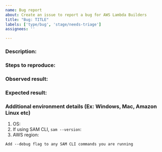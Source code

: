 ```yaml
---
name: Bug report
about: Create an issue to report a bug for AWS Lambda Builders
title: "Bug: TITLE"
labels: ['type/bug', 'stage/needs-triage']
assignees: ''

---
```


<!-- Make sure we don't have an existing Issue that reports the bug you are seeing (both open and closed). 
If you do find an existing Issue, re-open or add a comment to that Issue instead of creating a new one. -->

### Description:
<!-- Briefly describe the bug you are facing.-->



### Steps to reproduce:
<!-- Provide detailed steps to replicate the bug, including steps from third party tools (CDK, etc.) -->



### Observed result:
<!-- Please provide command output with `--debug` flag set.-->



### Expected result:
<!-- Describe what you expected.-->



### Additional environment details (Ex: Windows, Mac, Amazon Linux etc)

1. OS:
2. If using SAM CLI, `sam --version`:
3. AWS region:

`Add --debug flag to any SAM CLI commands you are running`
